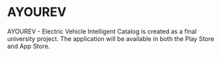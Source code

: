 # AYOUREV

AYOUREV - Electric Vehicle Intelligent Catalog is created as a final university project. 
The application will be available in both the Play Store and App Store.

